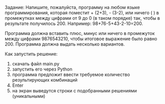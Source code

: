 Задание:
Напишите, пожалуйста, программу на любом языке программирования,
которая поместит + (2+3), - (3-2), или ничего ( ) в промежутках
между цифрами от 9 до 0 (в таком порядке) так, чтобы в результате
получилось 200. Например: 98+76-5+43-2-10=200.

Программа должна вставить плюс, минус или ничего в промежуток между
цифрами 9876543210, чтобы итоговое выражение было равно 200. Программа
должна выдать несколько вариантов.

Как запустить решение:
1) скачать файл main.py
2) запустить его через Python
3) программа предложит ввести требуемое количество результирующих комбинаций
4) Enter
5) на экран выведутся строки с подобранными решениями (уникальными)